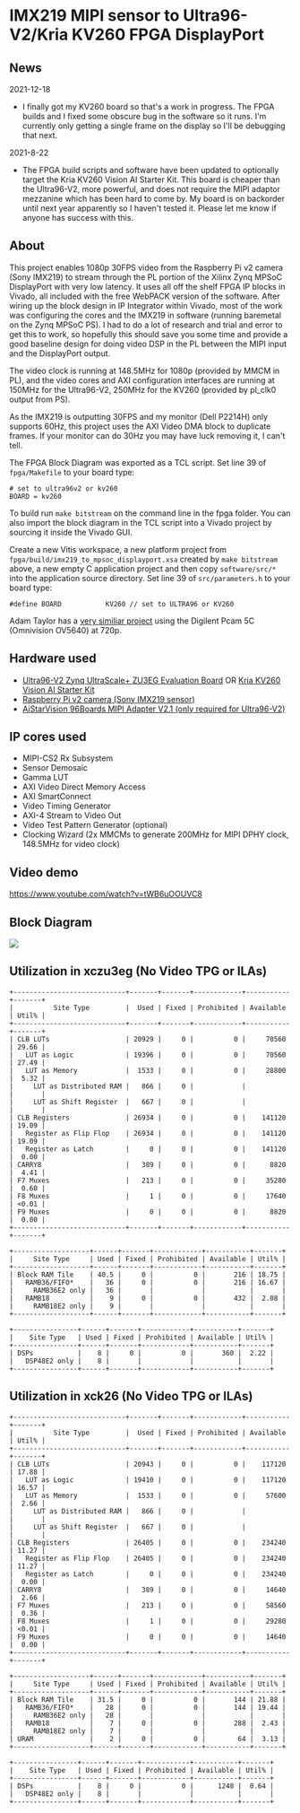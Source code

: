 # IMX219 MIPI sensor to Ultra96-V2/Kria KV260 FPGA DisplayPort

## News
2021-12-18
* I finally got my KV260 board so that's a work in progress. The FPGA builds and I fixed some obscure bug in the software so it runs. I'm currently only getting a single frame on the display so I'll be debugging that next.

2021-8-22
* The FPGA build scripts and software have been updated to optionally target the Kria KV260 Vision AI Starter Kit. This board is cheaper than the Ultra96-V2, more powerful, and does not require the MIPI adaptor mezzanine
  which has been hard to come by. My board is on backorder until next year apparently so I haven't tested it. Please let me know if anyone has success with this.

## About
This project enables 1080p 30FPS video from the Raspberry Pi v2 camera (Sony IMX219) to stream through the PL portion of the Xilinx Zynq MPSoC DisplayPort with very low latency. It uses all off the shelf FPGA IP blocks
in Vivado, all included with the free WebPACK version of the software. After wiring up the block design in IP Integrator within Vivado, most of the work was configuring the cores and the IMX219 in software
(running baremetal on the Zynq MPSoC PS). I had to do a lot of research and trial and error to get this to work, so hopefully this should save you some time and provide a good baseline design for doing video DSP in the
PL between the MIPI input and the DisplayPort output.

The video clock is running at 148.5MHz for 1080p (provided by MMCM in PL), and the video cores and AXI configuration interfaces are running at 150MHz for the Ultra96-V2, 250MHz for the KV260 (provided by pl_clk0 output from PS).

As the IMX219 is outputting 30FPS and my monitor (Dell P2214H) only supports 60Hz, this project uses the AXI Video DMA block to duplicate frames. If your monitor can do 30Hz you may have luck removing it, I can't tell. 

The FPGA Block Diagram was exported as a TCL script. Set line 39 of `fpga/Makefile` to your board type:

    # set to ultra96v2 or kv260
    BOARD = kv260

To build run `make bitstream` on the command line in the fpga folder. You can also import the block diagram in the TCL script into a Vivado project by sourcing it inside the Vivado GUI.

Create a new Vitis workspace, a new platform project from `fpga/build/imx219_to_mpsoc_displayport.xsa` created by `make bitstream` above, a new empty C application project and then copy `software/src/*` into the application source directory.
Set line 39 of `src/parameters.h` to your board type:

    #define BOARD           KV260 // set to ULTRA96 or KV260

Adam Taylor has a <a href="https://www.hackster.io/adam-taylor/mipi-procesing-with-ultra96-777721">very similiar project</a> using the Digilent Pcam 5C (Omnivision OV5640) at 720p.

## Hardware used
* <a href="http://zedboard.org/product/ultra96-v2-development-board">Ultra96-V2 Zynq UltraScale+ ZU3EG Evaluation Board</a> OR <a href="https://www.xilinx.com/products/som/kria/kv260-vision-starter-kit.html">Kria KV260 Vision AI Starter Kit</a>
* <a href="https://www.raspberrypi.org/products/camera-module-v2/">Raspberry Pi v2 camera (Sony IMX219 sensor)</a>
* <a href="https://www.96boards.org/product/mipiadapter/">AiStarVision 96Boards MIPI Adapter V2.1 (only required for Ultra96-V2)</a>

## IP cores used
* MIPI-CS2 Rx Subsystem
* Sensor Demosaic
* Gamma LUT
* AXI Video Direct Memory Access
* AXI SmartConnect
* Video Timing Generator
* AXI-4 Stream to Video Out
* Video Test Pattern Generator (optional)
* Clocking Wizard (2x MMCMs to generate 200MHz for MIPI DPHY clock, 148.5MHz for video clock)

## Video demo
https://www.youtube.com/watch?v=tWB6uOOUVC8

## Block Diagram
<img src="https://i.imgur.com/w5njlpG.png">

## Utilization in xczu3eg (No Video TPG or ILAs)
    +----------------------------+-------+-------+------------+-----------+-------+
    |          Site Type         |  Used | Fixed | Prohibited | Available | Util% |
    +----------------------------+-------+-------+------------+-----------+-------+
    | CLB LUTs                   | 20929 |     0 |          0 |     70560 | 29.66 |
    |   LUT as Logic             | 19396 |     0 |          0 |     70560 | 27.49 |
    |   LUT as Memory            |  1533 |     0 |          0 |     28800 |  5.32 |
    |     LUT as Distributed RAM |   866 |     0 |            |           |       |
    |     LUT as Shift Register  |   667 |     0 |            |           |       |
    | CLB Registers              | 26934 |     0 |          0 |    141120 | 19.09 |
    |   Register as Flip Flop    | 26934 |     0 |          0 |    141120 | 19.09 |
    |   Register as Latch        |     0 |     0 |          0 |    141120 |  0.00 |
    | CARRY8                     |   389 |     0 |          0 |      8820 |  4.41 |
    | F7 Muxes                   |   213 |     0 |          0 |     35280 |  0.60 |
    | F8 Muxes                   |     1 |     0 |          0 |     17640 | <0.01 |
    | F9 Muxes                   |     0 |     0 |          0 |      8820 |  0.00 |
    +----------------------------+-------+-------+------------+-----------+-------+
    
    +-------------------+------+-------+------------+-----------+-------+
    |     Site Type     | Used | Fixed | Prohibited | Available | Util% |
    +-------------------+------+-------+------------+-----------+-------+
    | Block RAM Tile    | 40.5 |     0 |          0 |       216 | 18.75 |
    |   RAMB36/FIFO*    |   36 |     0 |          0 |       216 | 16.67 |
    |     RAMB36E2 only |   36 |       |            |           |       |
    |   RAMB18          |    9 |     0 |          0 |       432 |  2.08 |
    |     RAMB18E2 only |    9 |       |            |           |       |
    +-------------------+------+-------+------------+-----------+-------+
    
    +----------------+------+-------+------------+-----------+-------+
    |    Site Type   | Used | Fixed | Prohibited | Available | Util% |
    +----------------+------+-------+------------+-----------+-------+
    | DSPs           |    8 |     0 |          0 |       360 |  2.22 |
    |   DSP48E2 only |    8 |       |            |           |       |
    +----------------+------+-------+------------+-----------+-------+
    
## Utilization in xck26 (No Video TPG or ILAs)
    +----------------------------+-------+-------+------------+-----------+-------+
    |          Site Type         |  Used | Fixed | Prohibited | Available | Util% |
    +----------------------------+-------+-------+------------+-----------+-------+
    | CLB LUTs                   | 20943 |     0 |          0 |    117120 | 17.88 |
    |   LUT as Logic             | 19410 |     0 |          0 |    117120 | 16.57 |
    |   LUT as Memory            |  1533 |     0 |          0 |     57600 |  2.66 |
    |     LUT as Distributed RAM |   866 |     0 |            |           |       |
    |     LUT as Shift Register  |   667 |     0 |            |           |       |
    | CLB Registers              | 26405 |     0 |          0 |    234240 | 11.27 |
    |   Register as Flip Flop    | 26405 |     0 |          0 |    234240 | 11.27 |
    |   Register as Latch        |     0 |     0 |          0 |    234240 |  0.00 |
    | CARRY8                     |   389 |     0 |          0 |     14640 |  2.66 |
    | F7 Muxes                   |   213 |     0 |          0 |     58560 |  0.36 |
    | F8 Muxes                   |     1 |     0 |          0 |     29280 | <0.01 |
    | F9 Muxes                   |     0 |     0 |          0 |     14640 |  0.00 |
    +----------------------------+-------+-------+------------+-----------+-------+
    
    +-------------------+------+-------+------------+-----------+-------+
    |     Site Type     | Used | Fixed | Prohibited | Available | Util% |
    +-------------------+------+-------+------------+-----------+-------+
    | Block RAM Tile    | 31.5 |     0 |          0 |       144 | 21.88 |
    |   RAMB36/FIFO*    |   28 |     0 |          0 |       144 | 19.44 |
    |     RAMB36E2 only |   28 |       |            |           |       |
    |   RAMB18          |    7 |     0 |          0 |       288 |  2.43 |
    |     RAMB18E2 only |    7 |       |            |           |       |
    | URAM              |    2 |     0 |          0 |        64 |  3.13 |
    +-------------------+------+-------+------------+-----------+-------+

    +----------------+------+-------+------------+-----------+-------+
    |    Site Type   | Used | Fixed | Prohibited | Available | Util% |
    +----------------+------+-------+------------+-----------+-------+
    | DSPs           |    8 |     0 |          0 |      1248 |  0.64 |
    |   DSP48E2 only |    8 |       |            |           |       |
    +----------------+------+-------+------------+-----------+-------+
